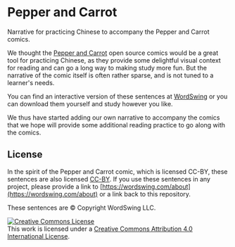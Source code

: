 # Pepper and Carrot

Narrative for practicing Chinese to accompany the Pepper and Carrot comics.

We thought the [Pepper and Carrot](https://www.peppercarrot.com/) open source
comics would be a great tool for practicing Chinese, as they provide some
delightful visual context for reading and can go a long way to making study
more fun. But the narrative of the comic itself is often rather sparse, and is
not tuned to a learner's needs.

You can find an interactive version of these sentences at
<a href="https://wordswing.com/cards/comics">WordSwing</a> or you can download
them yourself and study however you like.

We thus have started adding our own narrative to accompany the comics that we
hope will provide some additional reading practice to go along with the comics.

## License

In the spirit of the Pepper and Carrot comic, which is licensed CC-BY, these
sentences are also licensed
[CC-BY](https://creativecommons.org/licenses/by/4.0/). If you use these
sentences in any project, please provide a link to
[https://wordswing.com/about](https://wordswing.com/about) or a link back to
this repository. 

These sentences are &copy; Copyright WordSwing LLC. 

<a rel="license" href="http://creativecommons.org/licenses/by/4.0/"><img alt="Creative Commons License" style="border-width:0" src="https://i.creativecommons.org/l/by/4.0/88x31.png" /></a><br />This work is licensed under a <a rel="license" href="http://creativecommons.org/licenses/by/4.0/">Creative Commons Attribution 4.0 International License</a>.
